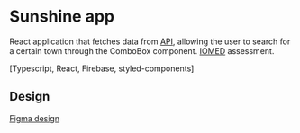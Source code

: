 # Sunshine app

React application that fetches data from [API](https://www.el-tiempo.net/api), allowing the user to search for a certain town through the ComboBox component. [IOMED](https://iomed.es/) assessment.

[Typescript, React, Firebase, styled-components]

## Design
[Figma design](https://www.figma.com/file/L09AYG8lpH6giHCH1Mb4nC/Untitled)

